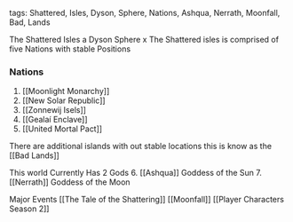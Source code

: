 tags: Shattered, Isles, Dyson, Sphere, Nations, Ashqua, Nerrath, Moonfall, Bad, Lands

The Shattered Isles a Dyson Sphere
x
The Shattered isles is comprised of five Nations with stable Positions
### Nations
1. [[Moonlight Monarchy]]
2. [[New Solar Republic]]
3. [[Zonnewij Isels]]
4. [[Gealaí Enclave]]
5. [[United Mortal Pact]]

There are additional islands with out stable locations this is know as the [[Bad Lands]]

This world Currently Has 2 Gods
6. [[Ashqua]] Goddess of the Sun
7. [[Nerrath]] Goddess of the Moon


Major Events
[[The Tale of the Shattering]]
[[Moonfall]]
[[Player Characters Season 2]]
